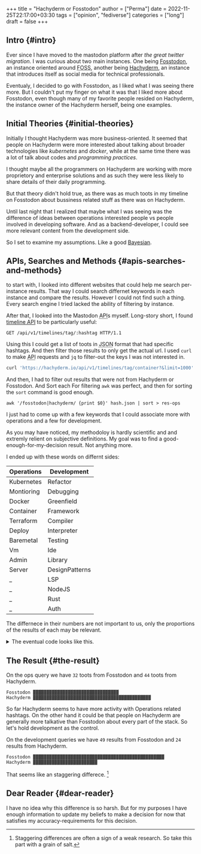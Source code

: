 +++
title = "Hachyderm or Fosstodon"
author = ["Perma"]
date = 2022-11-25T22:17:00+03:30
tags = ["opinion", "fediverse"]
categories = ["long"]
draft = false
+++

## Intro {#intro}

Ever since I have moved to the mastodon platform after _the great twitter migration_. I was curious about two main instances.
One being [Fosstodon](https://fosstodon.org), an instance oriented around  <abbr title="Free and Open-Source Software">FOSS</abbr>, another being [Hachyderm](https://hachyderm.io), an instance that introduces itself as social media for technical professionals.

Eventualy, I decided to go with Fosstodon, as I liked what I was seeing there more.
But I couldn't put my finger on what it was that I liked more about Fosstodon, even though many of my favorite people resided on Hachyderm, the instance owner of the Hachyderm herself, being one examples.


## Initial Theories {#initial-theories}

Initially I thought Hachyderm was more business-oriented. It seemed that people on Hachyderm were more interested about talking about broader technologies like _kubernetes_ and _docker_, while at the same time there was a lot of talk about codes and _programming practices_.

I thought maybe all the programmers on Hachyderm are working with more proprietory and enterprise solutions and as such they were less likely to share details of their daily programming.

But that theory didn't hold true, as there was as much toots in my timeline on Fosstodon about bussiness related stuff as there was on Hachyderm.

Until last night that I realized that maybe what I was seeing was the difference of ideas between operations interested people vs people involved in developing software. And as a backend-developer, I could see more relevant content from the development side.

So I set to examine my assumptions.
Like a good [Bayesian](https://www.lesswrong.com/tag/bayes-theorem).


## APIs, Searches and Methods {#apis-searches-and-methods}

to start with, I looked into different websites that could help me search per-instance results.
That way I could search differnet keywords in each instance and compare the results.
However I could not find such a thing. Every search engine I tried lacked the ability of filtering by instance.

After that, I looked into the Mastodon <abbr title="Application Programming Interface">API</abbr>s myself.
Long-story short, I found [timeline API](https://docs.joinmastodon.org/methods/timelines/#tag) to be particularly useful:

```http
GET /api/v1/timelines/tag/:hashtag HTTP/1.1
```

Using this I could get a list of toots in <abbr title="Java Script Object Notation">JSON</abbr> format that had specific hashtags.
And then filter those results to only get the actual url.
I used `curl` to make <abbr title="Application Programming Interface">API</abbr> requests and `jq` to filter-out the keys I was not interested in.

```bash
curl 'https://hachyderm.io/api/v1/timelines/tag/container?&limit=1000' | jq '.[].url' >> hash.json
```

And then, I had to filter out results that were not from Hachyderm or Fosstodon. And Sort each
For filtering `awk` was perfect, and then for sorting the `sort` command is good enough.

```shell
awk '/fosstodon|hachyderm/ {print $0}' hash.json | sort > res-ops
```

I just had to come up with a few keywords that I could associate more with operations and a few for development.

<div class="note">

As you may have noticed, my methodoloy is hardly scientific and and extremly relient on subjective definitions.
My goal was to find a good-enough-for-my-decision result. Not anything more.

</div>

I ended up with these words on differnt sides:

| Operations | Development                          |
|------------|--------------------------------------|
| Kubernetes | Refactor                             |
| Montioring | Debugging                            |
| Docker     | Greenfield                           |
| Container  | Framework                            |
| Terraform  | Compiler                             |
| Deploy     | Interpreter                          |
| Baremetal  | Testing                              |
| Vm         | Ide                                  |
| Admin      | Library                              |
| Server     | DesignPatterns                       |
| _          | LSP                                  |
| _          | <span class="language">NodeJS</span> |
| _          | <span class="language">Rust</span>   |
| _          | Auth                                 |

The differnece in their numbers are not important to us, only the proportions of the results of each may be relevant.

<details>
<summary>The eventual code looks like this.</summary>
<div class="details">

```shell
#! /usr/bin/env bash

# this part gives us a file with results of the OPs-related keywords
curl 'https://hachyderm.io/api/v1/timelines/tag/kubernetes?&limit=1000' | jq '.[].url' > hash.json &&
curl 'https://hachyderm.io/api/v1/timelines/tag/docker?&limit=1000' | jq '.[].url' >> hash.json &&
curl 'https://hachyderm.io/api/v1/timelines/tag/container?&limit=1000' | jq '.[].url' >> hash.json &&
curl 'https://hachyderm.io/api/v1/timelines/tag/operations?&limit=1000' | jq '.[].url' >> hash.json &&
curl 'https://hachyderm.io/api/v1/timelines/tag/terraform?&limit=1000' | jq '.[].url' >> hash.json &&
curl 'https://hachyderm.io/api/v1/timelines/tag/deploy?&limit=1000' | jq '.[].url' >> hash.json &&
curl 'https://hachyderm.io/api/v1/timelines/tag/baremetal?&limit=1000' | jq '.[].url' >> hash.json &&
curl 'https://hachyderm.io/api/v1/timelines/tag/vm?&limit=1000' | jq '.[].url' >> hash.json &&
curl 'https://hachyderm.io/api/v1/timelines/tag/monitoring?&limit=1000' | jq '.[].url' >> hash.json &&
curl 'https://hachyderm.io/api/v1/timelines/tag/admin?&limit=1000' | jq '.[].url' >> hash.json &&
curl 'https://hachyderm.io/api/v1/timelines/tag/server?&limit=1000' | jq '.[].url' >> hash.json &&
awk '/fosstodon|hachyderm/ {print $0}' hash.json | sort > res-ops &&
rm hash.json &&

# this part gives us a file with results of the Devs-related keywords
curl 'https://hachyderm.io/api/v1/timelines/tag/develop?&limit=1000' | jq '.[].url' > hash.json &&
curl 'https://hachyderm.io/api/v1/timelines/tag/refactor?&limit=1000' | jq '.[].url' >> hash.json &&
curl 'https://hachyderm.io/api/v1/timelines/tag/greenfield?&limit=1000' | jq '.[].url' >> hash.json &&
curl 'https://hachyderm.io/api/v1/timelines/tag/framework?&limit=1000' | jq '.[].url' >> hash.json &&
curl 'https://hachyderm.io/api/v1/timelines/tag/compiler?&limit=1000' | jq '.[].url' >> hash.json &&
curl 'https://hachyderm.io/api/v1/timelines/tag/interpreter?&limit=1000' | jq '.[].url' >> hash.json &&
curl 'https://hachyderm.io/api/v1/timelines/tag/testing?&limit=1000' | jq '.[].url' >> hash.json &&
curl 'https://hachyderm.io/api/v1/timelines/tag/ide?&limit=1000' | jq '.[].url' >> hash.json &&
curl 'https://hachyderm.io/api/v1/timelines/tag/library?&limit=1000' | jq '.[].url' >> hash.json &&
curl 'https://hachyderm.io/api/v1/timelines/tag/development?&limit=1000' | jq '.[].url' >> hash.json &&
curl 'https://hachyderm.io/api/v1/timelines/tag/designpatterns?&limit=1000' | jq '.[].url' >> hash.json &&
curl 'https://hachyderm.io/api/v1/timelines/tag/lsp?&limit=1000' | jq '.[].url' >> hash.json &&
curl 'https://hachyderm.io/api/v1/timelines/tag/nodejs?&limit=1000' | jq '.[].url' >> hash.json &&
curl 'https://hachyderm.io/api/v1/timelines/tag/rust?&limit=1000' | jq '.[].url' >> hash.json &&
curl 'https://hachyderm.io/api/v1/timelines/tag/auth?&limit=1000' | jq '.[].url' >> hash.json &&
curl 'https://hachyderm.io/api/v1/timelines/tag/debuggin?&limit=1000' | jq '.[].url' >> hash.json &&
awk '/fosstodon|hachyderm/ {print $0}' hash.json | sort > res-develop &&
rm hash.json
```
</div>
</details>


## The Result {#the-result}

On the ops query we have `32` toots from Fosstodon and `44` toots from Hachyderm.

```text
Fosstodon ▓▓▓▓▓▓▓▓▓▓▓▓▓▓▓▓▓▓▓▓▓▓▓▓▓▓▓▓▓▓▓▓
Hachyderm ▓▓▓▓▓▓▓▓▓▓▓▓▓▓▓▓▓▓▓▓▓▓▓▓▓▓▓▓▓▓▓▓▓▓▓▓▓▓▓▓▓▓▓▓
```

So far Hachyderm seems to have more activity with Operations related hashtags.
On the other hand it could be that people on Hachyderm are generally more talkative than Fosstodon about every part of the stack.
So let's hold development as the control.

On the development queries we have `49` results from Fosstodon and `24` results from Hachyderm.

```text
Fosstodon ▓▓▓▓▓▓▓▓▓▓▓▓▓▓▓▓▓▓▓▓▓▓▓▓▓▓▓▓▓▓▓▓▓▓▓▓▓▓▓▓▓▓▓▓▓▓▓▓▓
Hachyderm ▓▓▓▓▓▓▓▓▓▓▓▓▓▓▓▓▓▓▓▓▓▓▓▓
```

That seems like an staggering differece.&nbsp;[^fn:1]


## Dear Reader {#dear-reader}

I have no idea why this difference is so harsh. But for my purposes I have enough information to update my beliefs to make a decision for now that satisfies my accuracy-requirements for this decision.

[^fn:1]: Staggering differences are often a sign of a weak research. So take this part with a grain of salt.